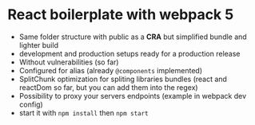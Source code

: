 # React boilerplate with webpack 5

- Same folder structure with public as a **CRA** but simplified bundle and lighter build
- development and production setups ready for a production release
- Without vulnerabilities (so far)
- Configured for alias (already `@components` implemented)
- SplitChunk optimization for spliting libraries bundles (react and reactDom so far, but you can add them into the regex)
- Possibility to proxy your servers endpoints (example in webpack dev config)
- start it with `npm install` then `npm start`
